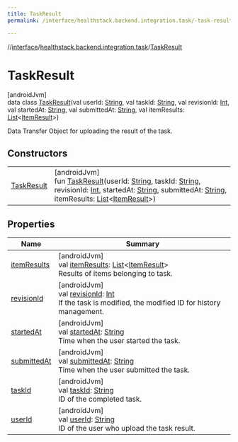 ```yaml
---
title: TaskResult
permalink: /interface/healthstack.backend.integration.task/-task-result/index.html

---
```

//[interface](/bi_interface.html)/[healthstack.backend.integration.task](../index.html)/[TaskResult](index.html)



# TaskResult



[androidJvm]\
data class [TaskResult](index.html)(val userId: [String](https://kotlinlang.org/api/latest/jvm/stdlib/kotlin/-string/index.html), val taskId: [String](https://kotlinlang.org/api/latest/jvm/stdlib/kotlin/-string/index.html), val revisionId: [Int](https://kotlinlang.org/api/latest/jvm/stdlib/kotlin/-int/index.html), val startedAt: [String](https://kotlinlang.org/api/latest/jvm/stdlib/kotlin/-string/index.html), val submittedAt: [String](https://kotlinlang.org/api/latest/jvm/stdlib/kotlin/-string/index.html), val itemResults: [List](https://kotlinlang.org/api/latest/jvm/stdlib/kotlin.collections/-list/index.html)&lt;[ItemResult](../-item-result/index.html)&gt;)

Data Transfer Object for uploading the result of the task.



## Constructors


| | |
|---|---|
| [TaskResult](-task-result.html) | [androidJvm]<br>fun [TaskResult](-task-result.html)(userId: [String](https://kotlinlang.org/api/latest/jvm/stdlib/kotlin/-string/index.html), taskId: [String](https://kotlinlang.org/api/latest/jvm/stdlib/kotlin/-string/index.html), revisionId: [Int](https://kotlinlang.org/api/latest/jvm/stdlib/kotlin/-int/index.html), startedAt: [String](https://kotlinlang.org/api/latest/jvm/stdlib/kotlin/-string/index.html), submittedAt: [String](https://kotlinlang.org/api/latest/jvm/stdlib/kotlin/-string/index.html), itemResults: [List](https://kotlinlang.org/api/latest/jvm/stdlib/kotlin.collections/-list/index.html)&lt;[ItemResult](../-item-result/index.html)&gt;) |


## Properties


| Name | Summary |
|---|---|
| [itemResults](item-results.html) | [androidJvm]<br>val [itemResults](item-results.html): [List](https://kotlinlang.org/api/latest/jvm/stdlib/kotlin.collections/-list/index.html)&lt;[ItemResult](../-item-result/index.html)&gt;<br>Results of items belonging to task. |
| [revisionId](revision-id.html) | [androidJvm]<br>val [revisionId](revision-id.html): [Int](https://kotlinlang.org/api/latest/jvm/stdlib/kotlin/-int/index.html)<br>If the task is modified, the modified ID for history management. |
| [startedAt](started-at.html) | [androidJvm]<br>val [startedAt](started-at.html): [String](https://kotlinlang.org/api/latest/jvm/stdlib/kotlin/-string/index.html)<br>Time when the user started the task. |
| [submittedAt](submitted-at.html) | [androidJvm]<br>val [submittedAt](submitted-at.html): [String](https://kotlinlang.org/api/latest/jvm/stdlib/kotlin/-string/index.html)<br>Time when the user submitted the task. |
| [taskId](task-id.html) | [androidJvm]<br>val [taskId](task-id.html): [String](https://kotlinlang.org/api/latest/jvm/stdlib/kotlin/-string/index.html)<br>ID of the completed task. |
| [userId](user-id.html) | [androidJvm]<br>val [userId](user-id.html): [String](https://kotlinlang.org/api/latest/jvm/stdlib/kotlin/-string/index.html)<br>ID of the user who upload the task result. |

